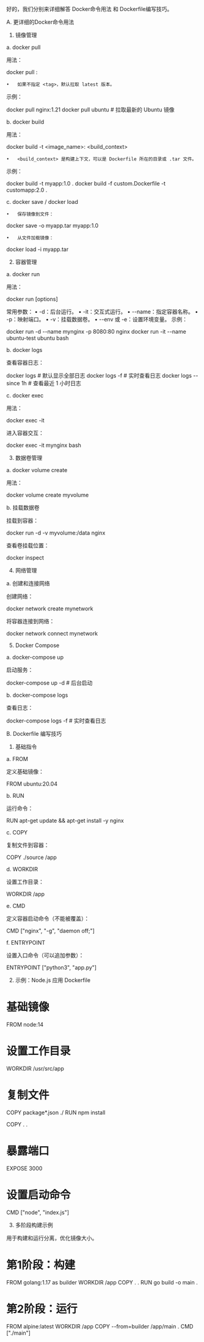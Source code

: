 好的，我们分别来详细解答 Docker命令用法 和 Dockerfile编写技巧。

A. 更详细的Docker命令用法

1. 镜像管理

a. docker pull

用法：

docker pull <image>:<tag>

	•	如果不指定 <tag>，默认拉取 latest 版本。
示例：

docker pull nginx:1.21
docker pull ubuntu  # 拉取最新的 Ubuntu 镜像

b. docker build

用法：

docker build -t <image_name>:<tag> <build_context>

	•	<build_context> 是构建上下文，可以是 Dockerfile 所在的目录或 .tar 文件。
示例：

docker build -t myapp:1.0 .
docker build -f custom.Dockerfile -t customapp:2.0 .

c. docker save / docker load

	•	保存镜像到文件：

docker save -o myapp.tar myapp:1.0


	•	从文件加载镜像：

docker load -i myapp.tar

2. 容器管理

a. docker run

用法：

docker run [options] <image>

常用参数：
	•	-d：后台运行。
	•	-it：交互式运行。
	•	--name：指定容器名称。
	•	-p：映射端口。
	•	-v：挂载数据卷。
	•	--env 或 -e：设置环境变量。
示例：

docker run -d --name mynginx -p 8080:80 nginx
docker run -it --name ubuntu-test ubuntu bash

b. docker logs

查看容器日志：

docker logs <container>  # 默认显示全部日志
docker logs -f <container>  # 实时查看日志
docker logs --since 1h <container>  # 查看最近 1 小时日志

c. docker exec

用法：

docker exec -it <container> <command>

进入容器交互：

docker exec -it mynginx bash

3. 数据卷管理

a. docker volume create

用法：

docker volume create myvolume

b. 挂载数据卷

挂载到容器：

docker run -d -v myvolume:/data nginx

查看卷挂载位置：

docker inspect <container>

4. 网络管理

a. 创建和连接网络

创建网络：

docker network create mynetwork

将容器连接到网络：

docker network connect mynetwork <container>

5. Docker Compose

a. docker-compose up

启动服务：

docker-compose up -d  # 后台启动

b. docker-compose logs

查看日志：

docker-compose logs -f  # 实时查看日志

B. Dockerfile 编写技巧

1. 基础指令

a. FROM

定义基础镜像：

FROM ubuntu:20.04

b. RUN

运行命令：

RUN apt-get update && apt-get install -y nginx

c. COPY

复制文件到容器：

COPY ./source /app

d. WORKDIR

设置工作目录：

WORKDIR /app

e. CMD

定义容器启动命令（不能被覆盖）：

CMD ["nginx", "-g", "daemon off;"]

f. ENTRYPOINT

设置入口命令（可以追加参数）：

ENTRYPOINT ["python3", "app.py"]

2. 示例：Node.js 应用 Dockerfile

# 基础镜像
FROM node:14

# 设置工作目录
WORKDIR /usr/src/app

# 复制文件
COPY package*.json ./
RUN npm install

COPY . .

# 暴露端口
EXPOSE 3000

# 设置启动命令
CMD ["node", "index.js"]

3. 多阶段构建示例

用于构建和运行分离，优化镜像大小。

# 第1阶段：构建

FROM golang:1.17 as builder
WORKDIR /app
COPY . .
RUN go build -o main .

# 第2阶段：运行
FROM alpine:latest
WORKDIR /app
COPY --from=builder /app/main .
CMD ["./main"]









